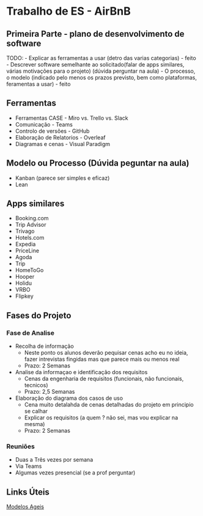 # Trabalho de ES - AirBnB

## Primeira Parte - plano de desenvolvimento de software

TODO:
    - Explicar as ferramentas a usar (detro das varias categorias) - feito 
    - Descrever software semelhante ao solicitado(falar de apps similares, várias motivações para o projeto) (dúvida perguntar na aula) 
    - O processo, o modelo (indicado pelo menos os prazos previsto, bem como plataformas, feramentas a usar) - feito


## Ferramentas

- Ferramentas CASE - Miro vs. Trello vs. Slack
- Comunicação - Teams
- Controlo de versões - GitHub
- Elaboração de Relatorios - Overleaf
- Diagramas e cenas - Visual Paradigm 

## Modelo ou Processo (Dúvida peguntar na aula) 

- Kanban (parece ser simples e eficaz)
- Lean

## Apps similares

- Booking.com
- Trip Advisor
- Trivago
- Hotels.com
- Expedia
- PriceLine
- Agoda
- Trip
- HomeToGo
- Hooper
- Holidu
- VRBO
- Flipkey

## Fases do Projeto

### Fase de Analise

- Recolha de informação
    - Neste ponto os alunos deverão pequisar cenas acho eu no ideia, fazer intrevistas fingidas mas que parece mais ou menos real 
    - Prazo: 2 Semanas
- Analise da informaçao e identificação dos requisitos
    - Cenas da engenharia de requisitos (funcionais, não funcionais, tecnicos)
    - Prazo: 2,5 Semanas
- Elaboração do diagrama dos casos de uso 
    - Cena muito detalahda de cenas detalhadas do projeto em principio se calhar
    - Explicar os requisitos (a quem ? não sei, mas vou explicar na mesma)
    - Prazo: 2 Semanas

### Reuniões

- Duas a Três vezes por semana 
- Via Teams
- Algumas vezes presencial (se a prof perguntar)

## Links Úteis 
[Modelos Ageis](https://www.projectbuilder.com.br/blog/quais-sao-os-principais-tipos-de-metodos-ageis/)